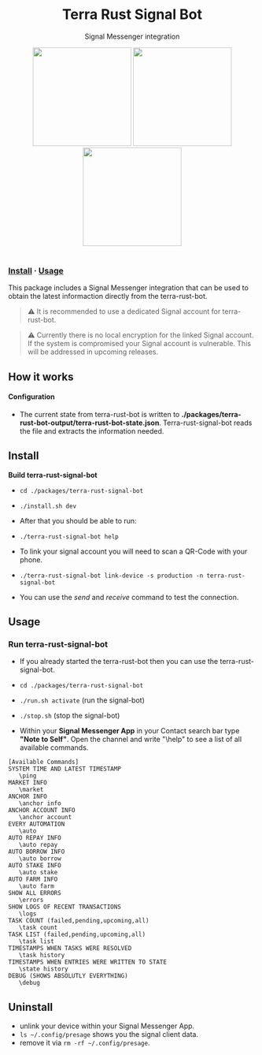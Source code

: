 <div align="center">

      
  <h1>Terra Rust Signal Bot</h1> 
  <p>Signal Messenger integration</p> 
   
  <img src="gallery/signal_bot_auto_stake.png" width="200">
  <img src="gallery/signal_bot_help.png" width="200">
  <img src="gallery/signal_messenger.png" width="200">
  </div>
<br/>

 


### [Install](#install) · [Usage](#usage)  
 
This package includes a Signal Messenger integration that can be used to obtain the latest informaction directly from the terra-rust-bot. 

> :warning: It is recommended to use a dedicated Signal account for terra-rust-bot.

> :warning: Currently there is no local encryption for the linked Signal account. If the system is compromised your Signal account is vulnerable. This will be addressed in upcoming releases. 


## How it works
 
#### Configuration
* The current state from terra-rust-bot is written to **./packages/terra-rust-bot-output/terra-rust-bot-state.json**. Terra-rust-signal-bot reads the file and extracts the information needed.	 
 

## Install
 

**Build terra-rust-signal-bot**

* `cd ./packages/terra-rust-signal-bot`
* `./install.sh dev`

* After that you should be able to run:  
* `./terra-rust-signal-bot help` 

* To link your signal account you will need to scan a QR-Code with your phone.   
* `./terra-rust-signal-bot link-device -s production -n terra-rust-signal-bot`
* You can use the *send* and *receive* command to test the connection.
 
 
## Usage

### Run terra-rust-signal-bot
 
* If you already started the terra-rust-bot then you can use the terra-rust-signal-bot.

* `cd ./packages/terra-rust-signal-bot`
* `./run.sh activate` (run the signal-bot)
* `./stop.sh` (stop the signal-bot)

* Within your **Signal Messenger App** in your Contact search bar type **"Note to Self"**. Open the channel and write "\help" to see a list of all available commands.


 ```
 [Available Commands]
SYSTEM TIME AND LATEST TIMESTAMP 
    \ping      
MARKET INFO    
    \market         
ANCHOR INFO    
    \anchor info    
ANCHOR ACCOUNT INFO    
    \anchor account  
EVERY AUTOMATION
    \auto        
AUTO REPAY INFO
    \auto repay  
AUTO BORROW INFO 
    \auto borrow  
AUTO STAKE INFO
    \auto stake   
AUTO FARM INFO 
    \auto farm   
SHOW ALL ERRORS
    \errors  
SHOW LOGS OF RECENT TRANSACTIONS
    \logs  
TASK COUNT (failed,pending,upcoming,all)
    \task count         
TASK LIST (failed,pending,upcoming,all)
    \task list          
TIMESTAMPS WHEN TASKS WERE RESOLVED
    \task history     
TIMESTAMPS WHEN ENTRIES WERE WRITTEN TO STATE
    \state history        
DEBUG (SHOWS ABSOLUTLY EVERYTHING)
    \debug
```

## Uninstall

* unlink your device within your Signal Messenger App.
* `ls ~/.config/presage` shows you the signal client data.
* remove it via `rm -rf ~/.config/presage`.
